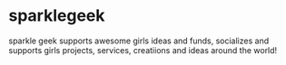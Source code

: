 sparklegeek
===========

sparkle geek supports awesome girls ideas and funds, socializes and supports girls projects, services, creatiions and ideas around the world!